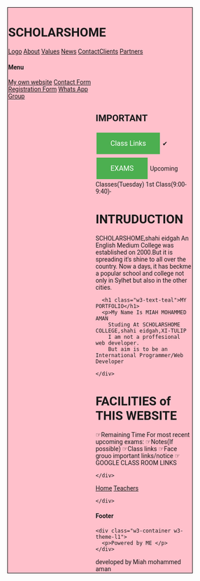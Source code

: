 <div style="background-color:Pink;width:420px;border:1px solid black;padding:1px;">

<h1>SCHOLARSHOME</h1>
<body>
<html lang="en">
<title>W3.CSS Template</title>
<meta charset="UTF-9">

<link rel="stylesheet" href="https://www.w3schools.com/w3css/4/w3.css">
<link rel="stylesheet" href="https://www.w3schools.com/lib/w3-theme-blue.css">
<link rel="stylesheet" href="https://fonts.googleapis.com/css?family=Roboto">
<link rel="stylesheet" href="https://cdnjs.cloudflare.com/ajax/libs/font-awesome/4.7.0/css/font-awesome.min.css">
<style>
html,body,h1,h2,h3,h4,h5,h6 {font-family: "Roboto", sans-serif;}
.w3-sidebar {
  z-index: 3;
  width: 200px;
 top: 10px;
  bottom: 0;
  height: inherit;
}
</style>
<body>

<!-- Navbar-left -->
<div class="w3-left">
  <div class="w3-bar w3-theme w3-top w3-left-align w3-large">
    <a class="w3-bar-item w3-button w3-left w3-hide-large w3-hover-yellow w3-large w3-theme-l1" href="javascript:void(0)" onclick="w3_open()"><i class="fa fa-bars"></i></a>
  <a href="#" class="w3-bar-item w3-button w3-theme-9">Logo</a>
    <a href="#" class="w3-bar-item w3-button w3-theme-small w3-hover-white">About</a>
    <a href="#" class="w3-bar-item w3-button w3-theme-small w3-hover-white">Values</a>
    <a href="#" class="w3-bar-item w3-button w3-theme-small w3-hover-white">News</a>
    <a href="#" class="w3-bar-item w3-button w3-theme-small w3-hover-white">Contact</a><a href="#" class="w3-bar-item w3-button w3-hide-small w3-hide-medium w3-hover-white">Clients</a>
    <a href="#" class="w3-bar-item w3-button w3-theme-small w3-hide-medium w3-hover-white">Partners</a>
  </div>
</div>

<!-- Sidebar -->
<nav class="w3-sidebar w3-bar-block w3-collapse w3-large w3-theme-l5 w3-animate-left" id="mySidebar">
  <a href="javascript:void(0)" onclick="w3_close()" class="w3-right w3-xlarge w3-padding-large w3-hover-black w3-hide-large" title="Close Menu">
    <i class="fa fa-remove"></i>
  </a>
  <h4 class="w3-bar-item"><b>Menu</b></h4>
  <a class="w3-bar-item w3-button w3-hover-black" href="https://learn.p2.blog">My own website</a>
  <a class="w3-bar-item w3-button w3-hover-black" href="#">Contact Form</a>
  <a class="w3-bar-item w3-button w3-hover-black" href="#">Registration Form</a>
<a class="w3-bar-item w3-button w3-hover-black" href="#">Whats App Group</a>
</nav>

<!-- Overlay effect when opening sidebar on small screens -->
<div class="w3-overlay w3-hide-large" onclick="w3_close()" style="cursor:pointer" title="close side menu" id="myOverlay"></div>

<!-- Main content: shift it to the right by 250 pixels when the sidebar is visible -->
<div class="w3-main" style="margin-left:200px">
<html>
<head>
<style>
.button {
  background-color: #4CAF50;
  border: none;
  color: white;
  padding: 15px 32px;
  text-align: center;
  text-decoration: none;
  display: inline-block;
  font-size: 16px;
  margin: 4px 2px;
  cursor: pointer;
}

</style>
</head>
<body>
<h2>IMPORTANT</h2>


<a href="#" class="button">Class Links</a>                  ✔                   	 <a href="#" class="button">EXAMS</a>
Upcoming Classes(Tuesday)
1st Class(9:00-9:40)-


</body>
</html>

  <div class="w3-row w3-padding-64">
    <div class="w3-twothird w3-container">
      <h1 class="w3-text-teal">INTRUDUCTION</h1>
      <p>SCHOLARSHOME,shahi eidgah An English Medium College was established on 2000.But it is spreading it's shine to all over the country. Now a days, it has beckme a popular school and college not only in Sylhet but also in the other cities.
</p>
    
 
      <h1 class="w3-text-teal">MY PORTFOLIO</h1>
      <p>My Name Is MIAH MOHAMMED AMAN
        Studing At SCHOLARSHOME COLLEGE,shahi eidgah,XI-TULIP
        I am not a proffesional web developer.
        But aim is to be an International Programmer/Web Developer
</p>
    </div>
    <div class="w3-third w3-container">


    </div>
  </div>
<div class="w3-row w3-padding-64">
    <div class="w3-twothird w3-container">
      <h1 class="w3-text-teal">FACILITIES of THIS WEBSITE</h1>
      <p>
        ☞Remaining Time For most recent upcoming exams:
        ☞Notes(If possible)
        ☞Class links
        ☞Face grouo important links/notice
        ☞GOOGLE CLASS ROOM LINKS
        



</p>
    </div>
    <div class="w3-third w3-container">


    </div>
  </div>
<!-- Pagination -->
  <div class="w3-center w3-padding-32">
    <div class="w3-bar">
      <a class="w3-button w3-black" href="#">Home</a>
      <a class="w3-button w3-hover-black" href="https://learn.p2.blog">Teachers</a>
     
    </div>
  </div>
<footer id="myFooter">
    <div class="w3-container w3-theme-l2 w3-padding-32">
      <h4>Footer</h4>
    </div>

    <div class="w3-container w3-theme-l1">
      <p>Powered by ME </p>
    </div>
<footer>developed by Miah mohammed aman</footer>

<!-- END MAIN -->
</div>

<script>
// Get the Sidebar
var mySidebar = document.getElementById("mySidebar");

// Get the DIV with overlay effect
var overlayBg = document.getElementById("myOverlay");

// Toggle between showing and hiding the sidebar, and add overlay effect
function w3_open() {
  if (mySidebar.style.display === 'block') {
    mySidebar.style.display = 'none';
    overlayBg.style.display = "none";
  } else {
mySidebar.style.display = 'block';
    overlayBg.style.display = "block";
  }
}

// Close the sidebar with the close button
function w3_close() {
  mySidebar.style.display = "none";
  overlayBg.style.display = "none";
}
</script>

</body>
</html>

















